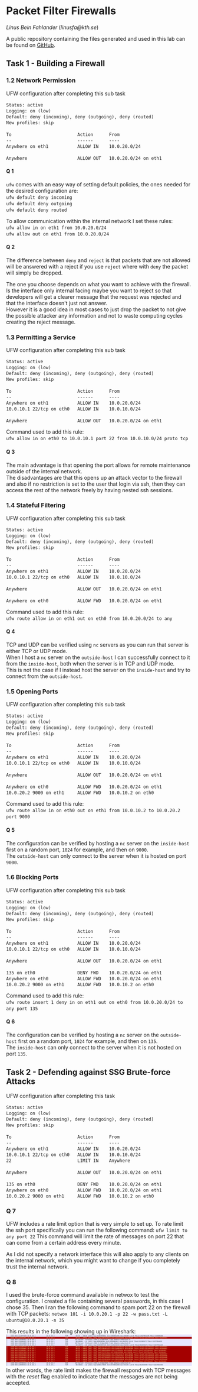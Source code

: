 # Packet Filter Firewalls
_Linus Bein Fahlander_ (_linusfa@kth.se_)

A public repository containing the files generated and used in this lab can be found on [GitHub](https://github.com/LinusBF/iv1013-pf-firewall).
## Task 1 - Building a Firewall
### 1.2 Network Permission
UFW configuration after completing this sub task
```shell script
Status: active
Logging: on (low)
Default: deny (incoming), deny (outgoing), deny (routed)
New profiles: skip

To                         Action      From
--                         ------      ----
Anywhere on eth1           ALLOW IN    10.0.20.0/24              

Anywhere                   ALLOW OUT   10.0.20.0/24 on eth1 
```
#### Q 1
`ufw` comes with an easy way of setting default policies, the ones needed for the desired configuration are:\
`ufw default deny incoming`\
`ufw default deny outgoing`\
`ufw default deny routed`

To allow communication within the internal network I set these rules:\
`ufw allow in on eth1 from 10.0.20.0/24`\
`ufw allow out on eth1 from 10.0.20.0/24`

#### Q 2
The difference between `deny` and `reject` is that packets that are not allowed
will be answered with a reject if you use `reject` where with `deny` the packet
will simply be dropped.

The one you choose depends on what you want to achieve with the firewall.\
Is the interface only internal facing maybe you want to reject so that developers will get a clearer message that the request was rejected and that the interface doesn't just not answer.\
However it is a good idea in most cases to just drop the packet to not give the possible attacker any information and not to waste computing cycles creating the reject message.

<div class="page-break"></div>

### 1.3 Permitting a Service
UFW configuration after completing this sub task
```shell script
Status: active
Logging: on (low)
Default: deny (incoming), deny (outgoing), deny (routed)
New profiles: skip

To                         Action      From
--                         ------      ----
Anywhere on eth1           ALLOW IN    10.0.20.0/24              
10.0.10.1 22/tcp on eth0   ALLOW IN    10.0.10.0/24              

Anywhere                   ALLOW OUT   10.0.20.0/24 on eth1
```
Command used to add this rule:\
`ufw allow in on eth0 to 10.0.10.1 port 22 from 10.0.10.0/24 proto tcp`
#### Q 3
The main advantage is that opening the port allows for remote maintenance outside of the internal network.\
The disadvantages are that this opens up an attack vector to the firewall and also if no restriction is set to the user that login via ssh, then they can access the rest of the network freely by having nested ssh sessions. 


### 1.4 Stateful Filtering
UFW configuration after completing this sub task
```shell script
Status: active
Logging: on (low)
Default: deny (incoming), deny (outgoing), deny (routed)
New profiles: skip

To                         Action      From
--                         ------      ----
Anywhere on eth1           ALLOW IN    10.0.20.0/24              
10.0.10.1 22/tcp on eth0   ALLOW IN    10.0.10.0/24              

Anywhere                   ALLOW OUT   10.0.20.0/24 on eth1      

Anywhere on eth0           ALLOW FWD   10.0.20.0/24 on eth1
```
Command used to add this rule:\
`ufw route allow in on eth1 out on eth0 from 10.0.20.0/24 to any`
#### Q 4
TCP and UDP can be verified using `nc` servers as you can run that server is either TCP or UDP mode.\
When I host a `nc` server on the `outside-host` I can successfully connect to it from the `inside-host`, both when the server is in TCP and UDP mode.\
This is not the case if I instead host the server on the `inside-host` and try to connect from the `outside-host`.


### 1.5 Opening Ports
UFW configuration after completing this sub task
```shell script
Status: active
Logging: on (low)
Default: deny (incoming), deny (outgoing), deny (routed)
New profiles: skip

To                         Action      From
--                         ------      ----
Anywhere on eth1           ALLOW IN    10.0.20.0/24              
10.0.10.1 22/tcp on eth0   ALLOW IN    10.0.10.0/24              

Anywhere                   ALLOW OUT   10.0.20.0/24 on eth1      

Anywhere on eth0           ALLOW FWD   10.0.20.0/24 on eth1      
10.0.20.2 9000 on eth1     ALLOW FWD   10.0.10.2 on eth0
```
Command used to add this rule:\
`ufw route allow in on eth0 out on eth1 from 10.0.10.2 to 10.0.20.2 port 9000`
#### Q 5
The configuration can be verified by hosting a `nc` server on the `inside-host` first on a random port, `1024` for example, and then on `9000`.\
The `outside-host` can only connect to the server when it is hosted on port `9000`.


### 1.6 Blocking Ports
UFW configuration after completing this sub task
```shell script
Status: active
Logging: on (low)
Default: deny (incoming), deny (outgoing), deny (routed)
New profiles: skip

To                         Action      From
--                         ------      ----
Anywhere on eth1           ALLOW IN    10.0.20.0/24              
10.0.10.1 22/tcp on eth0   ALLOW IN    10.0.10.0/24              

Anywhere                   ALLOW OUT   10.0.20.0/24 on eth1      

135 on eth0                DENY FWD    10.0.20.0/24 on eth1      
Anywhere on eth0           ALLOW FWD   10.0.20.0/24 on eth1      
10.0.20.2 9000 on eth1     ALLOW FWD   10.0.10.2 on eth0
```
Command used to add this rule:\
`ufw route insert 1 deny in on eth1 out on eth0 from 10.0.20.0/24 to any port 135`
#### Q 6
The configuration can be verified by hosting a `nc` server on the `outside-host` first on a random port, `1024` for example, and then on `135`.\
The `inside-host` can only connect to the server when it is not hosted on port `135`.

## Task 2 - Defending against SSG Brute-force Attacks
UFW configuration after completing this task
```shell script
Status: active
Logging: on (low)
Default: deny (incoming), deny (outgoing), deny (routed)
New profiles: skip

To                         Action      From
--                         ------      ----
Anywhere on eth1           ALLOW IN    10.0.20.0/24              
10.0.10.1 22/tcp on eth0   ALLOW IN    10.0.10.0/24              
22                         LIMIT IN    Anywhere                  

Anywhere                   ALLOW OUT   10.0.20.0/24 on eth1      

135 on eth0                DENY FWD    10.0.20.0/24 on eth1      
Anywhere on eth0           ALLOW FWD   10.0.20.0/24 on eth1      
10.0.20.2 9000 on eth1     ALLOW FWD   10.0.10.2 on eth0 
```
### Q 7
UFW includes a rate limit option that is very simple to set up. To rate limit the ssh port specifically you can run the following command:
`ufw limit to any port 22`
This command will limit the rate of messages on port 22 that can come from a certain address every minute.

As I did not specify a network interface this will also apply to any clients on the internal network, which you might want to change if you completely trust the internal network.
### Q 8
I used the brute-force command available in netwox to test the configuration.
I created a file containing several passwords, in this case I chose 35.
Then I ran the following command to spam port 22 on the firewall with TCP packets:
`netwox 101 -i 10.0.20.1 -p 22 -w pass.txt -L ubuntu@10.0.20.1 -n 35`

This results in the following showing up in Wireshark:
![Wireshark logs](https://raw.githubusercontent.com/LinusBF/iv1013-pf-firewall/master/ufw-limit-wireshark.png)
In other words, the rate limit makes the firewall respond with TCP messages with the _reset_ flag enabled to indicate that the messages are not being accepted.
